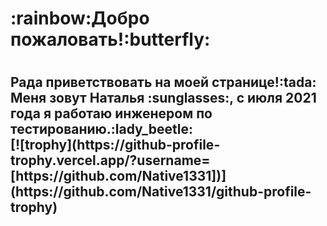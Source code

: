 <h1>:rainbow:Добро пожаловать!:butterfly:<h1>
<h2>Рада приветствовать на моей странице!:tada:</br>
Меня зовут Наталья :sunglasses:, с июля 2021 года я работаю 
  инженером по тестированию.:lady_beetle:</br>
[![trophy](https://github-profile-trophy.vercel.app/?username=[https://github.com/Native1331])](https://github.com/Native1331/github-profile-trophy)</br>

